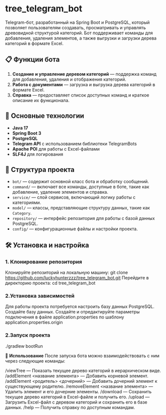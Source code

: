 # tree_telegram_bot
Telegram-бот, разработанный на Spring Boot и PostgreSQL, который позволяет пользователям создавать, просматривать и управлять древовидной структурой категорий. Бот поддерживает команды для добавления, удаления элементов, а также выгрузки и загрузки дерева категорий в формате Excel.

## 📋 Функции бота

1. **Создание и управление деревом категорий** — поддержка команд для добавления, удаления и отображения категорий.
2. **Работа с документами** — загрузка и выгрузка дерева категорий в формате Excel.
3. **Справка** — предоставляет список доступных команд и краткое описание их функционала.

## 🚀 Основные технологии

- **Java 17**
- **Spring Boot 3**
- **PostgreSQL**
- **Telegram API** с использованием библиотеки TelegramBots
- **Apache POI** для работы с Excel-файлами
- **SLF4J** для логирования

## 📂 Структура проекта

- `bot/` — содержит основной класс бота и обработку сообщений.
- `command/` — включает все команды, доступные в боте, такие как добавление, удаление элементов и справка.
- `service/` — слой сервисов, включающий логику работы с категориями.
- `model/` — классы, представляющие структуру данных, такие как `Category`.
- `repository/` — интерфейс репозитория для работы с базой данных PostgreSQL.
- `config/` — конфигурационные файлы и настройки проекта.

## 🛠 Установка и настройка

### 1. Клонирование репозитория
Клонируйте репозиторий на локальную машину:
git clone https://github.com/luckyhunterzzz/tree_telegram_bot.git
Перейдите в директорию проекта:
cd tree_telegram_bot
### 2.Установка зависимостей
Для работы проекта потребуется настроить базу данных PostgreSQL. 
Создайте базу данных. Создайте и отредактируйте параметры подключения в файле application.properties по шаблону application.properties.origin
### 2.Запуск проекта
./gradlew bootRun

📜 **Использование**
После запуска бота можно взаимодействовать с ним через следующие команды:

/viewTree — Показать текущее дерево категорий в иерархическом виде.
/addElement <название элемента> — Добавить корневой элемент.
/addElement <родитель> <дочерний> — Добавить дочерний элемент к существующему родителю.
/removeElement <название элемента> — Удалить элемент и его дочерние элементы.
/download — Сохранить текущее дерево категорий в Excel-файле и получить его.
/upload — Загрузить Excel-файл с деревом категорий и сохранить его в базе данных.
/help — Получить справку по доступным командам.
